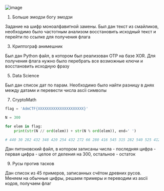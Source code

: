 ![image](https://github.com/user-attachments/assets/e8e96501-4893-466d-a214-271d4deb9800)

1. Больше эмодзи богу эмодзи

Задание на шифр моноалфавитной замены. Был дан текст из смайликов, необходимо было частотным анализом восстановить исходный текст и перейти по ссылке для получения флага
   
3. Криптограф анимешник

Был дан Python файл, в котором был реализован OTP на базе XOR. Для получения флага нужно было перебрать все возможные ключи и восстановить исходную фразу

5. Data Science

Был дан список дат по парам. Необходимо было найти разницу в днях между датами и перевести числа ascii символы

7. CryptoMath

```python
flag = 'AdmCTF{XXXXXXXXXXXXXXXXXXXXX}'

N = 300

for elem in flag:
    print(str(N // ord(elem)) + str(N % ord(elem)), end=' ')

# 440 30 282 432 348 420 254 432 272 66 280 416 545 315 282 540 525 412 315 432 292 540 284 372 545 366 294 545 250
```
Дан питоновский файл, в котором записаны числа - последняя цифра - первая цифра - целое от деления на 300, остальное - остаток
   
9. Русы против тасков

Дан список из 45 примеров, записанных счётом древних русов. Меняем на обычные цифры, решаем примеры и переводим из ascii кодов, получаем флаг
